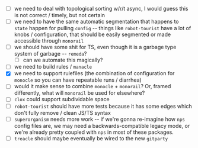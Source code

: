  - [ ] we need to deal with topological sorting w/r/t async, I would guess this is not correct / timely, but not certain
 - [ ] we need to have the same automatic segmentation that happens to `state` happen for pulling `config` -- things like `robot-tourist` have a lot of knobs / configuration, that should be easily segmented or made accessible through `monorail`
 - [ ] we should have some shit for TS, even though it is a garbage type system of garbage -- `remeda`?
   - [ ] can we automate this magically?
 - [ ] we need to build rules / `manacle`
 - [x] we need to support rulefiles (the combination of configuration for `monocle` so you can have repeatable runs / diarrhea)
 - [ ] would it make sense to combine `monocle` + `monorail`? Or, framed differently, what will `monorail` be used for elsewhere?
 - [ ] `clox` could support subdividable space
 - [ ] `robot-tourist` should have more tests because it has some edges which don't fully remove / clean JS/TS syntax
 - [ ] `superorganism` needs more work -- if we're gonna re-imagine how `nps` config files are, we may need a backwards-compatible legacy mode, or we're already pretty coupled with `nps` in most of these packages.
 - [ ] `treacle` should maybe eventually be wired to the new `gitparty`
